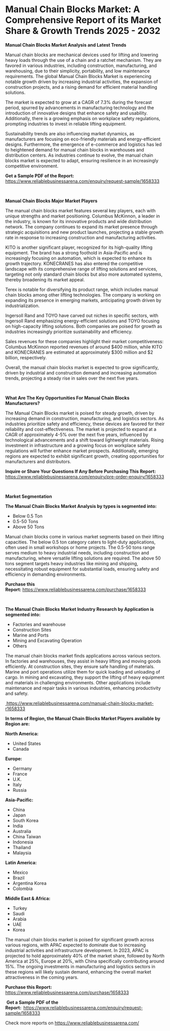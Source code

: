 <p><h1>Manual Chain Blocks Market: A Comprehensive Report of its Market Share & Growth Trends 2025 - 2032</h1></p><p><strong>Manual Chain Blocks Market Analysis and Latest Trends</strong></p>
<p><p>Manual chain blocks are mechanical devices used for lifting and lowering heavy loads through the use of a chain and a ratchet mechanism. They are favored in various industries, including construction, manufacturing, and warehousing, due to their simplicity, portability, and low maintenance requirements. The global Manual Chain Blocks Market is experiencing notable growth driven by increasing industrial activities, the expansion of construction projects, and a rising demand for efficient material handling solutions.</p><p>The market is expected to grow at a CAGR of 7.3% during the forecast period, spurred by advancements in manufacturing technology and the introduction of innovative designs that enhance safety and usability. Additionally, there is a growing emphasis on workplace safety regulations, prompting industries to invest in reliable lifting equipment. </p><p>Sustainability trends are also influencing market dynamics, as manufacturers are focusing on eco-friendly materials and energy-efficient designs. Furthermore, the emergence of e-commerce and logistics has led to heightened demand for manual chain blocks in warehouses and distribution centers. As industries continue to evolve, the manual chain blocks market is expected to adapt, ensuring resilience in an increasingly competitive environment.</p></p>
<p><strong>Get a Sample PDF of the Report:&nbsp;</strong> <a href="https://www.reliablebusinessarena.com/enquiry/request-sample/1658333?utm_campaign=3261&utm_medium=2&utm_source=Github&utm_content=ia&utm_term=08042025&utm_id=manual-chain-blocks">https://www.reliablebusinessarena.com/enquiry/request-sample/1658333</a></p>
<p>&nbsp;</p>
<p><strong>Manual Chain Blocks Major Market Players</strong></p>
<p><p>The manual chain blocks market features several key players, each with unique strengths and market positioning. Columbus McKinnon, a leader in the industry, is known for its innovative products and wide distribution network. The company continues to expand its market presence through strategic acquisitions and new product launches, projecting a stable growth rate in response to increasing construction and manufacturing activities. </p><p>KITO is another significant player, recognized for its high-quality lifting equipment. The brand has a strong foothold in Asia-Pacific and is increasingly focusing on automation, which is expected to enhance its growth trajectory. KONECRANES has also entered the competitive landscape with its comprehensive range of lifting solutions and services, targeting not only standard chain blocks but also more automated systems, thereby broadening its market appeal.</p><p>Terex is notable for diversifying its product range, which includes manual chain blocks among other lifting technologies. The company is working on expanding its presence in emerging markets, anticipating growth driven by industrialization.</p><p>Ingersoll Rand and TOYO have carved out niches in specific sectors, with Ingersoll Rand emphasizing energy-efficient solutions and TOYO focusing on high-capacity lifting solutions. Both companies are poised for growth as industries increasingly prioritize sustainability and efficiency.</p><p>Sales revenues for these companies highlight their market competitiveness: Columbus McKinnon reported revenues of around $400 million, while KITO and KONECRANES are estimated at approximately $300 million and $2 billion, respectively. </p><p>Overall, the manual chain blocks market is expected to grow significantly, driven by industrial and construction demand and increasing automation trends, projecting a steady rise in sales over the next five years.</p></p>
<p>&nbsp;</p>
<p><strong>What Are The Key Opportunities For Manual Chain Blocks Manufacturers?</strong></p>
<p><p>The Manual Chain Blocks market is poised for steady growth, driven by increasing demand in construction, manufacturing, and logistics sectors. As industries prioritize safety and efficiency, these devices are favored for their reliability and cost-effectiveness. The market is projected to expand at a CAGR of approximately 4-5% over the next five years, influenced by technological advancements and a shift toward lightweight materials. Rising investment in infrastructure and a growing focus on workplace safety regulations will further enhance market prospects. Additionally, emerging regions are expected to exhibit significant growth, creating opportunities for manufacturers and distributors.</p></p>
<p><strong>Inquire or Share Your Questions If Any Before Purchasing This Report:</strong> <a href="https://www.reliablebusinessarena.com/enquiry/pre-order-enquiry/1658333?utm_campaign=3261&utm_medium=2&utm_source=Github&utm_content=ia&utm_term=08042025&utm_id=manual-chain-blocks">https://www.reliablebusinessarena.com/enquiry/pre-order-enquiry/1658333</a></p>
<p>&nbsp;</p>
<p><strong>Market Segmentation</strong></p>
<p><strong>The Manual Chain Blocks Market Analysis by types is segmented into:</strong></p>
<p><ul><li>Below 0.5 Ton</li><li>0.5-50 Tons</li><li>Above 50 Tons</li></ul></p>
<p><p>Manual chain blocks come in various market segments based on their lifting capacities. The below 0.5 ton category caters to light-duty applications, often used in small workshops or home projects. The 0.5-50 tons range serves medium to heavy industrial needs, including construction and manufacturing, where versatile lifting solutions are required. The above 50 tons segment targets heavy industries like mining and shipping, necessitating robust equipment for substantial loads, ensuring safety and efficiency in demanding environments.</p></p>
<p><strong>Purchase this Report:&nbsp;</strong><a href="https://www.reliablebusinessarena.com/purchase/1658333?utm_campaign=3261&utm_medium=2&utm_source=Github&utm_content=ia&utm_term=08042025&utm_id=manual-chain-blocks">https://www.reliablebusinessarena.com/purchase/1658333</a></p>
<p>&nbsp;</p>
<p><strong>The Manual Chain Blocks Market Industry Research by Application is segmented into:</strong></p>
<p><ul><li>Factories and warehouse</li><li>Construction Sites</li><li>Marine and Ports</li><li>Mining and Excavating Operation</li><li>Others</li></ul></p>
<p><p>The manual chain blocks market finds applications across various sectors. In factories and warehouses, they assist in heavy lifting and moving goods efficiently. At construction sites, they ensure safe handling of materials. Marine and port operations utilize them for quick loading and unloading of cargo. In mining and excavating, they support the lifting of heavy equipment and materials in challenging environments. Other applications include maintenance and repair tasks in various industries, enhancing productivity and safety.</p></p>
<p><a href="https://www.reliablebusinessarena.com/manual-chain-blocks-market-r1658333?utm_campaign=3261&utm_medium=2&utm_source=Github&utm_content=ia&utm_term=08042025&utm_id=manual-chain-blocks">&nbsp;https://www.reliablebusinessarena.com/manual-chain-blocks-market-r1658333</a></p>
<p><strong>In terms of Region, the Manual Chain Blocks Market Players available by Region are:</strong></p>
<p>
    <p> <strong> North America: </strong>
        <ul>
            <li>United States</li>
            <li>Canada</li>
        </ul>
        </p> 
    <p> <strong> Europe: </strong>
        <ul>
            <li>Germany</li>
            <li>France</li>
            <li>U.K.</li>
            <li>Italy</li>
            <li>Russia</li>
        </ul>
        </p> 
    <p> <strong> Asia-Pacific: </strong>
        <ul>
            <li>China</li>
            <li>Japan</li>
            <li>South Korea</li>
            <li>India</li>
            <li>Australia</li>
            <li>China Taiwan</li>
            <li>Indonesia</li>
            <li>Thailand</li>
            <li>Malaysia</li>
        </ul>
        </p> 
    <p> <strong> Latin America: </strong>
        <ul>
            <li>Mexico</li>
            <li>Brazil</li>
            <li>Argentina Korea</li>
            <li>Colombia</li>
        </ul>
        </p> 
    <p> <strong> Middle East & Africa: </strong>
        <ul>
            <li>Turkey</li>
            <li>Saudi</li>
            <li>Arabia</li>
            <li>UAE</li>
            <li>Korea</li>
        </ul>
    </p>
    </p>
<p><p>The manual chain blocks market is poised for significant growth across various regions, with APAC expected to dominate due to increasing industrial activities and infrastructure development. In 2023, APAC is projected to hold approximately 40% of the market share, followed by North America at 25%, Europe at 20%, with China specifically contributing around 15%. The ongoing investments in manufacturing and logistics sectors in these regions will likely sustain demand, enhancing the overall market attractiveness in the coming years.</p></p>
<p><strong>Purchase this Report: </strong><a href="https://www.reliablebusinessarena.com/purchase/1658333?utm_campaign=3261&utm_medium=2&utm_source=Github&utm_content=ia&utm_term=08042025&utm_id=manual-chain-blocks">https://www.reliablebusinessarena.com/purchase/1658333</a></p>
<p>&nbsp;<strong>Get a Sample PDF of the Report:&nbsp;&nbsp;</strong><a href="https://www.reliablebusinessarena.com/enquiry/request-sample/1658333?utm_campaign=3261&utm_medium=2&utm_source=Github&utm_content=ia&utm_term=08042025&utm_id=manual-chain-blocks">https://www.reliablebusinessarena.com/enquiry/request-sample/1658333</a></p>
<p><strong></strong></p>
<p>Check more reports on <a href="https://www.reliablebusinessarena.com/?utm_campaign=3261&utm_medium=2&utm_source=Github&utm_content=ia&utm_term=08042025&utm_id=manual-chain-blocks">https://www.reliablebusinessarena.com/</a></p>